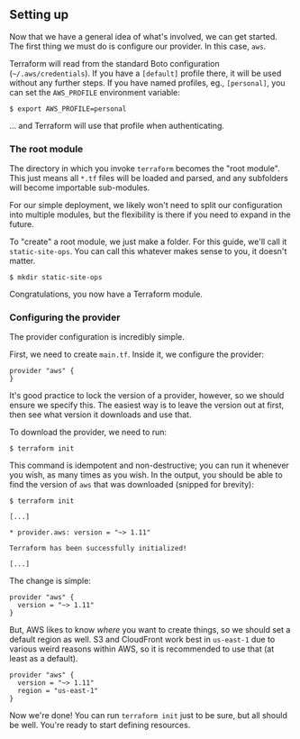 ## Setting up

Now that we have a general idea of what's involved, we can get started. The
first thing we must do is configure our provider. In this case, `aws`.

Terraform will read from the standard Boto configuration (`~/.aws/credentials`).
If you have a `[default]` profile there, it will be used without any further
steps. If you have named profiles, eg., `[personal]`, you can set the
`AWS_PROFILE` environment variable:

```
$ export AWS_PROFILE=personal
```

... and Terraform will use that profile when authenticating.

### The root module

The directory in which you invoke `terraform` becomes the "root module". This
just means all `*.tf` files will be loaded and parsed, and any subfolders will
become importable sub-modules.

For our simple deployment, we likely won't need to split our configuration into
multiple modules, but the flexibility is there if you need to expand in the
future.

To "create" a root module, we just make a folder. For this guide, we'll call it
`static-site-ops`. You can call this whatever makes sense to you, it doesn't
matter.

```
$ mkdir static-site-ops
```

Congratulations, you now have a Terraform module.

### Configuring the provider

The provider configuration is incredibly simple.

First, we need to create `main.tf`. Inside it, we configure the provider:

```
provider "aws" {
}
```

It's good practice to lock the version of a provider, however, so we should
ensure we specify this. The easiest way is to leave the version out at first,
then see what version it downloads and use that.

To download the provider, we need to run:

```
$ terraform init
```

This command is idempotent and non-destructive; you can run it whenever you
wish, as many times as you wish. In the output, you should be able to find the
version of `aws` that was downloaded (snipped for brevity):

```
$ terraform init

[...]

* provider.aws: version = "~> 1.11"

Terraform has been successfully initialized!

[...]
```

The change is simple:

```
provider "aws" {
  version = "~> 1.11"
}
```

But, AWS likes to know _where_ you want to create things, so we should set a
default region as well. S3 and CloudFront work best in `us-east-1` due to
various weird reasons within AWS, so it is recommended to use that (at least as
a default).

```
provider "aws" {
  version = "~> 1.11"
  region = "us-east-1"
}
```

Now we're done! You can run `terraform init` just to be sure, but all should be
well. You're ready to start defining resources.

